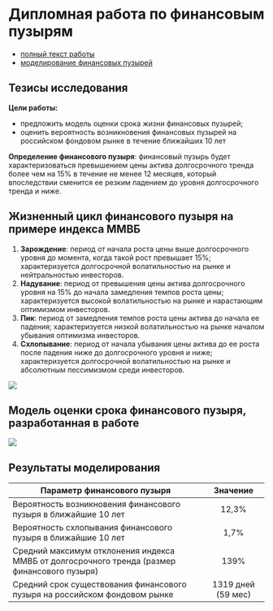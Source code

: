 # Дипломная работа по финансовым пузырям

- [полный текст работы](https://github.com/mileevamaria/financial-bubble/blob/master/diploma.pdf)
- [моделирование финансовых пузырей](https://github.com/mileevamaria/financial-bubble/blob/master/model.ipynb)

## Тезисы исследования

**Цели работы:**
- предложить модель оценки срока жизни финансовых пузырей; 
- оценить вероятность возникновения финансовых пузырей на российском фондовом рынке в течение ближайших 10 лет

**Определение финансового пузыря**: финансовый пузырь будет характеризоваться превышением цены актива долгосрочного тренда более чем на 15% в течение не менее 12 месяцев, который впоследствии сменится ее резким падением до уровня долгосрочного тренда и ниже.

## Жизненный цикл финансового пузыря на примере индекса ММВБ
1.	**Зарождение**: период от начала роста цены выше долгосрочного уровня до момента, когда такой рост превышает 15%; характеризуется долгосрочной волатильностью на рынке и нейтральностью инвесторов.
2.	**Надувание**: период от превышения цены актива долгосрочного уровня на 15% до начала замедления темпов роста цены; характеризуется высокой волатильностью на рынке и нарастающим оптимизмом инвесторов.
3.	**Пик**: период от замедления темпов роста цены актива до начала ее падения; характеризуется низкой волатильностью на рынке началом убывания оптимизма инвесторов.
4.	**Схлопывание**: период от начала убывания цены актива до ее роста после падения ниже до долгосрочного уровня и ниже; характеризуется долгосрочной волатильностью на рынке и абсолютным пессимизмом среди инвесторов.

![](https://github.com/mileevamaria/financial-bubble/blob/master/img/stages.png)


## Модель оценки срока финансового пузыря, разработанная в работе

![](https://github.com/mileevamaria/financial-bubble/blob/master/img/model.png)


## Результаты моделирования

| Параметр финансового пузыря                                         |   Значение  |
| --------------------------------------------------------------------|    :----:   |
| Вероятность возникновения финансового пузыря в ближайшие 10 лет     | 12,3%       |
| Вероятность схлопывания финансового пузыря в ближайшие 10 лет       | 1,7%        |
| Средний максимум отклонения индекса ММВБ от долгосрочного тренда (размер финансового пузыря)       | 139%        |
| Средний срок существования финансового пузыря на российском фондовом рынке      | 1319 дней (59 мес)        |
